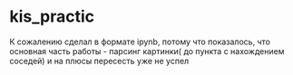 # kis_practic
К сожалению сделал в формате ipynb, потому что показалось, что основная часть работы - парсинг картинки( до пункта с нахождением соседей) и на плюсы пересесть уже не успел
